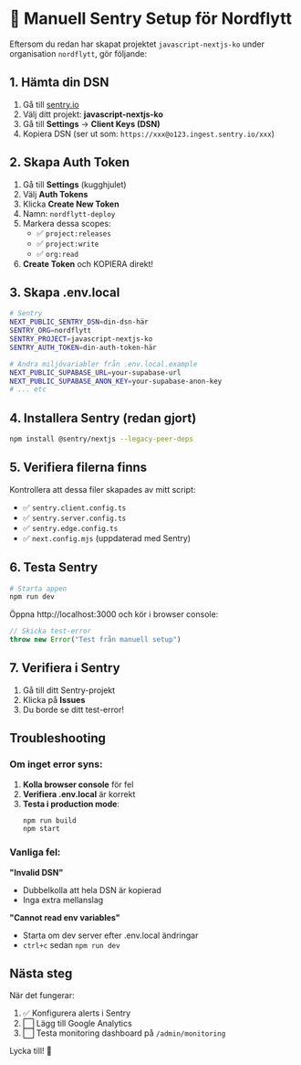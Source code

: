 # 🚨 Manuell Sentry Setup för Nordflytt

Eftersom du redan har skapat projektet `javascript-nextjs-ko` under organisation `nordflytt`, gör följande:

## 1. Hämta din DSN

1. Gå till [sentry.io](https://sentry.io)
2. Välj ditt projekt: **javascript-nextjs-ko**
3. Gå till **Settings** → **Client Keys (DSN)**
4. Kopiera DSN (ser ut som: `https://xxx@o123.ingest.sentry.io/xxx`)

## 2. Skapa Auth Token

1. Gå till **Settings** (kugghjulet)
2. Välj **Auth Tokens**
3. Klicka **Create New Token**
4. Namn: `nordflytt-deploy`
5. Markera dessa scopes:
   - ✅ `project:releases`
   - ✅ `project:write`
   - ✅ `org:read`
6. **Create Token** och KOPIERA direkt!

## 3. Skapa .env.local

```bash
# Sentry
NEXT_PUBLIC_SENTRY_DSN=din-dsn-här
SENTRY_ORG=nordflytt
SENTRY_PROJECT=javascript-nextjs-ko
SENTRY_AUTH_TOKEN=din-auth-token-här

# Andra miljövariabler från .env.local.example
NEXT_PUBLIC_SUPABASE_URL=your-supabase-url
NEXT_PUBLIC_SUPABASE_ANON_KEY=your-supabase-anon-key
# ... etc
```

## 4. Installera Sentry (redan gjort)

```bash
npm install @sentry/nextjs --legacy-peer-deps
```

## 5. Verifiera filerna finns

Kontrollera att dessa filer skapades av mitt script:
- ✅ `sentry.client.config.ts`
- ✅ `sentry.server.config.ts`
- ✅ `sentry.edge.config.ts`
- ✅ `next.config.mjs` (uppdaterad med Sentry)

## 6. Testa Sentry

```bash
# Starta appen
npm run dev
```

Öppna http://localhost:3000 och kör i browser console:

```javascript
// Skicka test-error
throw new Error("Test från manuell setup")
```

## 7. Verifiera i Sentry

1. Gå till ditt Sentry-projekt
2. Klicka på **Issues**
3. Du borde se ditt test-error!

## Troubleshooting

### Om inget error syns:

1. **Kolla browser console** för fel
2. **Verifiera .env.local** är korrekt
3. **Testa i production mode**:
   ```bash
   npm run build
   npm start
   ```

### Vanliga fel:

**"Invalid DSN"**
- Dubbelkolla att hela DSN är kopierad
- Inga extra mellanslag

**"Cannot read env variables"**
- Starta om dev server efter .env.local ändringar
- `ctrl+c` sedan `npm run dev`

## Nästa steg

När det fungerar:
1. ✅ Konfigurera alerts i Sentry
2. ⬜ Lägg till Google Analytics
3. ⬜ Testa monitoring dashboard på `/admin/monitoring`

Lycka till! 🚀